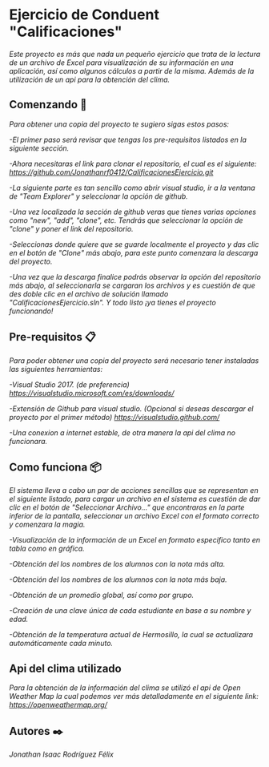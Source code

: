 # Ejercicio de Conduent "Calificaciones"
_Este proyecto es más que nada un pequeño ejercicio que trata de la lectura de un archivo de Excel para visualización de su información en una aplicación, así como algunos cálculos a partir de la misma. Además de la utilización de un api para la obtención del clima._

## Comenzando 🚀
_Para obtener una copia del proyecto te sugiero sigas estos pasos:_

_-El primer paso será revisar que tengas los pre-requisitos listados en la siguiente sección._

_-Ahora necesitaras el link para clonar el repositorio, el cual es el siguiente: https://github.com/Jonathanrf0412/CalificacionesEjercicio.git_

_-La siguiente parte es tan sencillo como abrir visual studio, ir a la ventana de "Team Explorer" y seleccionar la opción de github._

_-Una vez localizada la sección de github veras que tienes varias opciones como "new", "add", "clone", etc. Tendrás que seleccionar la opción de "clone" y poner el link del repositorio._

_-Seleccionas donde quiere que se guarde localmente el proyecto y das clic en el botón de "Clone" más abajo, para este punto comenzara la descarga del proyecto._

_-Una vez que la descarga finalice podrás observar la opción del repositorio más abajo, al seleccionarla se cargaran los archivos y es cuestión de que des doble clic en el archivo de solución llamado "CalificacionesEjercicio.sln". Y todo listo ¡ya tienes el proyecto funcionando!_

## Pre-requisitos 📋
_Para poder obtener una copia del proyecto será necesario tener instaladas las siguientes herramientas:_

_-Visual Studio 2017. (de preferencia) https://visualstudio.microsoft.com/es/downloads/_

_-Extensión de Github para visual studio. (Opcional si deseas descargar el proyecto por el primer método) https://visualstudio.github.com/_

_-Una conexion a internet estable, de otra manera la api del clima no funcionara._

## Como funciona 📦
_El sistema lleva a cabo un par de acciones sencillas que se representan en el siguiente listado, para cargar un archivo en el sistema es cuestión de dar clic en el botón de "Seleccionar Archivo..." que encontraras en la parte inferior de la pantalla, seleccionar un archivo Excel con el formato correcto y comenzara la magia._

_-Visualización de la información de un Excel en formato especifico tanto en tabla como en gráfica._

_-Obtención del los nombres de los alumnos con la nota más alta._

_-Obtención del los nombres de los alumnos con la nota más baja._

_-Obtención de un promedio global, así como por grupo._

_-Creación de una clave única de cada estudiante en base a su nombre y edad._

_-Obtención de la temperatura actual de Hermosillo, la cual se actualizara automáticamente cada minuto._

## Api del clima utilizado
_Para la obtención de la información del clima se utilizó el api de Open Weather Map la cual podemos ver más detalladamente en el siguiente link: https://openweathermap.org/_

## Autores ✒️
_Jonathan Isaac Rodríguez Félix_
